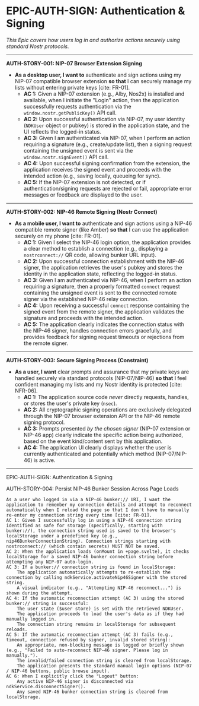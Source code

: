 # EPIC-AUTH-SIGN: Authentication & Signing

*This Epic covers how users log in and authorize actions securely using standard Nostr protocols.*

---

**AUTH-STORY-001: NIP-07 Browser Extension Signing**

* **As a desktop user, I want to** authenticate and sign actions using my NIP-07 compatible browser extension **so that** I can securely manage my lists without entering private keys [cite: FR-01].
    * **AC 1:** Given a NIP-07 extension (e.g., Alby, Nos2x) is installed and available, when I initiate the "Login" action, then the application successfully requests authentication via the `window.nostr.getPublicKey()` API call.
    * **AC 2:** Upon successful authentication via NIP-07, my user identity (`NDKUser` object or pubkey) is stored in the application state, and the UI reflects the logged-in status.
    * **AC 3:** Given I am authenticated via NIP-07, when I perform an action requiring a signature (e.g., create/update list), then a signing request containing the unsigned event is sent via the `window.nostr.signEvent()` API call.
    * **AC 4:** Upon successful signing confirmation from the extension, the application receives the signed event and proceeds with the intended action (e.g., saving locally, queueing for sync).
    * **AC 5:** If the NIP-07 extension is not detected, or if authentication/signing requests are rejected or fail, appropriate error messages or feedback are displayed to the user.

---

**AUTH-STORY-002: NIP-46 Remote Signing (Nostr Connect)**

* **As a mobile user, I want to** authenticate and sign actions using a NIP-46 compatible remote signer (like Amber) **so that** I can use the application securely on my phone [cite: FR-01].
    * **AC 1:** Given I select the NIP-46 login option, the application provides a clear method to establish a connection (e.g., displaying a `nostrconnect://` QR code, allowing bunker URL input).
    * **AC 2:** Upon successful connection establishment with the NIP-46 signer, the application retrieves the user's pubkey and stores the identity in the application state, reflecting the logged-in status.
    * **AC 3:** Given I am authenticated via NIP-46, when I perform an action requiring a signature, then a properly formatted `connect` request containing the unsigned event is sent to the connected remote signer via the established NIP-46 relay connection.
    * **AC 4:** Upon receiving a successful `connect` response containing the signed event from the remote signer, the application validates the signature and proceeds with the intended action.
    * **AC 5:** The application clearly indicates the connection status with the NIP-46 signer, handles connection errors gracefully, and provides feedback for signing request timeouts or rejections from the remote signer.

---

**AUTH-STORY-003: Secure Signing Process (Constraint)**

* **As a user, I want** clear prompts and assurance that my private keys are handled securely via standard protocols (NIP-07/NIP-46) **so that** I feel confident managing my lists and my Nostr identity is protected [cite: NFR-06].
    * **AC 1:** The application source code *never* directly requests, handles, or stores the user's private key (`nsec`).
    * **AC 2:** All cryptographic signing operations are exclusively delegated through the NIP-07 browser extension API or the NIP-46 remote signing protocol.
    * **AC 3:** Prompts presented *by the chosen signer* (NIP-07 extension or NIP-46 app) clearly indicate the specific action being authorized, based on the event kind/content sent by this application.
    * **AC 4:** The application UI clearly displays whether the user is currently authenticated and potentially which method (NIP-07/NIP-46) is active.

---

EPIC-AUTH-SIGN: Authentication & Signing

AUTH-STORY-004: Persist NIP-46 Bunker Session Across Page Loads

    As a user who logged in via a NIP-46 bunker:// URI, I want the application to remember my connection details and attempt to reconnect automatically when I reload the page so that I don't have to manually re-enter my connection string every time [cite: FR-01].
    AC 1: Given I successfully log in using a NIP-46 connection string identified as safe for storage (specifically, starting with bunker://), the connection string used is saved to the browser's localStorage under a predefined key (e.g., nip46BunkerConnectionString). Connection strings starting with nostrconnect:// (which contain secrets) MUST NOT be saved.
    AC 2: When the application loads (onMount in +page.svelte), it checks localStorage for a saved NIP-46 bunker connection string before attempting any NIP-07 auto-login.
    AC 3: If a bunker:// connection string is found in localStorage:
        The application automatically attempts to re-establish the connection by calling ndkService.activateNip46Signer with the stored string.
        A visual indicator (e.g., "Attempting NIP-46 reconnect...") is shown during the attempt.
    AC 4: If the automatic reconnection attempt (AC 3) using the stored bunker:// string is successful:
        The user state ($user store) is set with the retrieved NDKUser.
        The application proceeds to load the user's data as if they had manually logged in.
        The connection string remains in localStorage for subsequent reloads.
    AC 5: If the automatic reconnection attempt (AC 3) fails (e.g., timeout, connection refused by signer, invalid stored string):
        An appropriate, non-blocking message is logged or briefly shown (e.g., "Failed to auto-reconnect NIP-46 signer. Please log in manually.").
        The invalid/failed connection string is cleared from localStorage.
        The application presents the standard manual login options (NIP-07 / NIP-46 buttons, public browse input).
    AC 6: When I explicitly click the "Logout" button:
        Any active NIP-46 signer is disconnected via ndkService.disconnectSigner().
        Any saved NIP-46 bunker connection string is cleared from localStorage.
